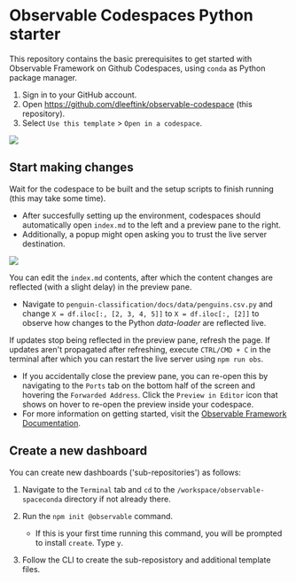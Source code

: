 # Observable Codespaces Python starter

This repository contains the basic prerequisites to get started with Observable Framework on Github Codespaces, using `conda` as Python package manager.

1. Sign in to your GitHub account.
2. Open https://github.com/dleeftink/observable-codespace (this repository).
3. Select `Use this template` > `Open in a codespace`.

![](https://docs.github.com/assets/cb-77734/mw-1440/images/help/repository/use-this-template-button.webp)

## Start making changes

Wait for the codespace to be built and the setup scripts to finish running (this may take some time). 
- After succesfully setting up the environment, codespaces should
automatically open `index.md` to the left and a preview pane to the right.
- Additionally, a popup might open asking you to trust the live server destination.

![](https://raw.githubusercontent.com/dleeftink/observable-codespace/main/setup.png)

You can edit the `index.md` contents, after which the content changes are reflected (with a slight delay) in the preview pane.
- Navigate to `penguin-classification/docs/data/penguins.csv.py` and change `X = df.iloc[:, [2, 3, 4, 5]]` to `X = df.iloc[:, [2]]` to observe how changes to the Python *data-loader* are reflected live.

If updates stop being reflected in the preview pane, refresh the page. If updates aren't propagated after refreshing, execute `CTRL/CMD + C` in the terminal after which you can restart the live server using `npm run obs`.
- If you accidentally close the preview pane, you can re-open this by navigating to the `Ports` tab on the bottom half of the screen and hovering the `Forwarded Address`. Click the `Preview in Editor` icon that shows on hover to re-open the preview inside your codespace.
- For more information on getting started, visit the [Observable Framework Documentation](https://observablehq.com/framework/getting-started).

## Create a new dashboard

You can create new dashboards ('sub-repositories') as follows:

1. Navigate to the `Terminal` tab and `cd` to the `/workspace/observable-spaceconda` directory if not already there.

2. Run the `npm init @observable` command.
    - If this is your first time running this command, you will be prompted to install `create`. Type `y`.

3. Follow the CLI to create the sub-reposistory and additional template files.
